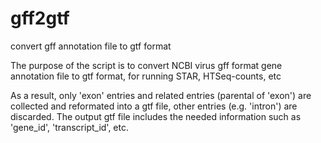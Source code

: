 # gff2gtf
convert gff annotation file to gtf format

The purpose of the script is to convert NCBI virus gff format gene annotation file to gtf format, for running STAR, HTSeq-counts, etc

As a result, only 'exon' entries and related entries (parental of 'exon') are collected and reformated into a gtf file, other entries (e.g. 'intron') are discarded. The output gtf file includes the needed information such as 'gene_id', 'transcript_id', etc.

